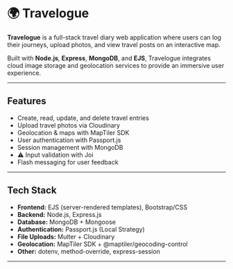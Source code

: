 # 🌍 Travelogue

**Travelogue** is a full-stack travel diary web application where users can log their journeys, upload photos, and view travel posts on an interactive map.

Built with **Node.js**, **Express**, **MongoDB**, and **EJS**, Travelogue integrates cloud image storage and geolocation services to provide an immersive user experience.

---

##  Features

-  Create, read, update, and delete travel entries
-  Upload travel photos via Cloudinary
-  Geolocation & maps with MapTiler SDK
-  User authentication with Passport.js
-  Session management with MongoDB
- ⚠ Input validation with Joi
-  Flash messaging for user feedback

---

##  Tech Stack

- **Frontend:** EJS (server-rendered templates), Bootstrap/CSS
- **Backend:** Node.js, Express.js
- **Database:** MongoDB + Mongoose
- **Authentication:** Passport.js (Local Strategy)
- **File Uploads:** Multer + Cloudinary
- **Geolocation:** MapTiler SDK + @maptiler/geocoding-control
- **Other:** dotenv, method-override, express-session

---


